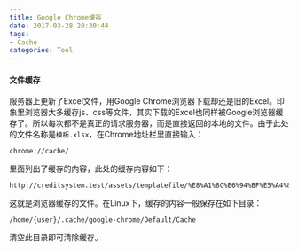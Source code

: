 ```yaml
---
title: Google Chrome缓存
date: 2017-03-28 20:30:44
tags:
- Cache
categories: Tool
---
```


#### 文件缓存

<!-- more -->

服务器上更新了Excel文件，用Google Chrome浏览器下载却还是旧的Excel。印象里浏览器大多缓存js、css等文件，其实下载的Excel也同样被Google浏览器缓存了。所以每次都不是真正的请求服务器，而是直接返回的本地的文件。由于此处的文件名称是`模板.xlsx`，在Chrome地址栏里直接输入：

```shell
chrome://cache/
```

里面列出了缓存的内容，此处的缓存内容如下：

```shell
http://creditsystem.test/assets/templatefile/%E8%A1%8C%E6%94%BF%E5%A4%84%E7%BD%9A%E6%A8%A1%E6%9D%BF.xlsx
```

这就是浏览器缓存的文件。在Linux下，缓存的内容一般保存在如下目录：

```shell
/home/{user}/.cache/google-chrome/Default/Cache
```

清空此目录即可清除缓存。


